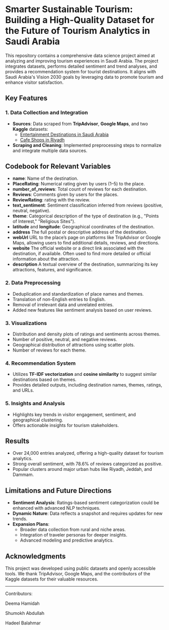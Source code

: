# Smarter Sustainable Tourism: Building a High-Quality Dataset for the Future of Tourism Analytics in Saudi Arabia

This repository contains a comprehensive data science project aimed at analyzing and improving tourism experiences in Saudi Arabia. The project integrates datasets, performs detailed sentiment and trend analyses, and provides a recommendation system for tourist destinations. It aligns with Saudi Arabia's Vision 2030 goals by leveraging data to promote tourism and enhance visitor satisfaction.

## Key Features

### 1. **Data Collection and Integration**
- **Sources**: Data scraped from **TripAdvisor**, **Google Maps**, and two **Kaggle** datasets:
  - [Entertainment Destinations in Saudi Arabia](https://www.kaggle.com/datasets/anas123siddiqui/entertainment-in-saudi-arabia)
  - [Cafe Shops in Riyadh](https://www.kaggle.com/datasets/riybot/riyadh-cafes)
- **Scraping and Cleaning**: Implemented preprocessing steps to normalize and integrate multiple data sources.

  
## Codebook for Relevant Variables
- **name**: Name of the destination.
- **PlaceRating**: Numerical rating given by users (1–5) to the place.
- **number_of_reviews**: Total count of reviews for each destination.
- **Reviews**: Comments given by users for the places.
- **ReviewRating**: rating with the review.
- **text_sentiment**: Sentiment classification inferred from reviews (positive, neutral, negative).
- **theme**: Categorical description of the type of destination (e.g., "Points of Interest," "Religious Sites").
- **latitude** and **longitude**: Geographical coordinates of the destination.
- **address** The full postal or descriptive address of the destination.
- **webUrl** URL to the place’s page on platforms like TripAdvisor or Google Maps, allowing users to find additional details, reviews, and directions.
- **website** The official website or a direct link associated with the destination, if available. Often used to find more detailed or official information about the attraction.
- **description**  A textual overview of the destination, summarizing its key attractions, features, and significance.

### 2. **Data Preprocessing**
- Deduplication and standardization of place names and themes.
- Translation of non-English entries to English.
- Removal of irrelevant data and unrelated entries.
- Added new features like sentiment analysis based on user reviews.

### 3. **Visualizations**
- Distribution and density plots of ratings and sentiments across themes.
- Number of positive, neutral, and negative reviews.
- Geographical distribution of attractions using scatter plots.
- Number of reviews for each theme.

### 4. **Recommendation System**
- Utilizes **TF-IDF vectorization** and **cosine similarity** to suggest similar destinations based on themes.
- Provides detailed outputs, including destination names, themes, ratings, and URLs.

### 5. **Insights and Analysis**
- Highlights key trends in visitor engagement, sentiment, and geographical clustering.
- Offers actionable insights for tourism stakeholders.

## Results
- Over 24,000 entries analyzed, offering a high-quality dataset for tourism analytics.
- Strong overall sentiment, with 78.6% of reviews categorized as positive.
- Popular clusters around major urban hubs like Riyadh, Jeddah, and Dammam.

## Limitations and Future Directions
- **Sentiment Analysis**: Ratings-based sentiment categorization could be enhanced with advanced NLP techniques.
- **Dynamic Nature**: Data reflects a snapshot and requires updates for new trends.
- **Expansion Plans**:
  - Broader data collection from rural and niche areas.
  - Integration of traveler personas for deeper insights.
  - Advanced modeling and predictive analytics.


## Acknowledgments
This project was developed using public datasets and openly accessible tools. We thank TripAdvisor, Google Maps, and the contributors of the Kaggle datasets for their valuable resources.

---

Contributors: 

Deema Hamidah

Shumokh Abdullah

Hadeel Balahmar
